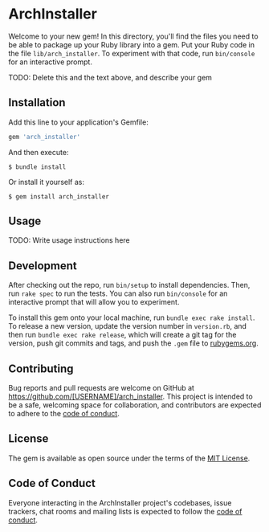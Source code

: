 # ArchInstaller

Welcome to your new gem! In this directory, you'll find the files you need to be able to package up your Ruby library into a gem. Put your Ruby code in the file `lib/arch_installer`. To experiment with that code, run `bin/console` for an interactive prompt.

TODO: Delete this and the text above, and describe your gem

## Installation

Add this line to your application's Gemfile:

```ruby
gem 'arch_installer'
```

And then execute:

    $ bundle install

Or install it yourself as:

    $ gem install arch_installer

## Usage

TODO: Write usage instructions here

## Development

After checking out the repo, run `bin/setup` to install dependencies. Then, run `rake spec` to run the tests. You can also run `bin/console` for an interactive prompt that will allow you to experiment.

To install this gem onto your local machine, run `bundle exec rake install`. To release a new version, update the version number in `version.rb`, and then run `bundle exec rake release`, which will create a git tag for the version, push git commits and tags, and push the `.gem` file to [rubygems.org](https://rubygems.org).

## Contributing

Bug reports and pull requests are welcome on GitHub at https://github.com/[USERNAME]/arch_installer. This project is intended to be a safe, welcoming space for collaboration, and contributors are expected to adhere to the [code of conduct](https://github.com/[USERNAME]/arch_installer/blob/master/CODE_OF_CONDUCT.md).


## License

The gem is available as open source under the terms of the [MIT License](https://opensource.org/licenses/MIT).

## Code of Conduct

Everyone interacting in the ArchInstaller project's codebases, issue trackers, chat rooms and mailing lists is expected to follow the [code of conduct](https://github.com/[USERNAME]/arch_installer/blob/master/CODE_OF_CONDUCT.md).
